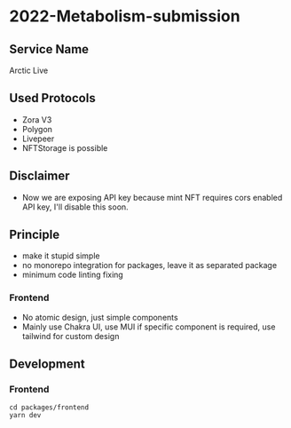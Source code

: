 # 2022-Metabolism-submission

## Service Name

Arctic Live

## Used Protocols

- Zora V3
- Polygon
- Livepeer
- NFTStorage is possible

## Disclaimer

- Now we are exposing API key because mint NFT requires cors enabled API key, I'll disable this soon.

## Principle

- make it stupid simple
- no monorepo integration for packages, leave it as separated package
- minimum code linting fixing

### Frontend

- No atomic design, just simple components
- Mainly use Chakra UI, use MUI if specific component is required, use tailwind for custom design

## Development

### Frontend

```
cd packages/frontend
yarn dev
```
